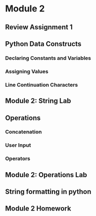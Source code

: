 # Module 2
## Review Assignment 1
## Python Data Constructs
### Declaring Constants and Variables
###  Assigning Values
### Line Continuation Characters

## Module 2: String Lab

## Operations
### Concatenation
### User Input
### Operators

## Module 2: Operations Lab

## String formatting in python

## Module 2 Homework
